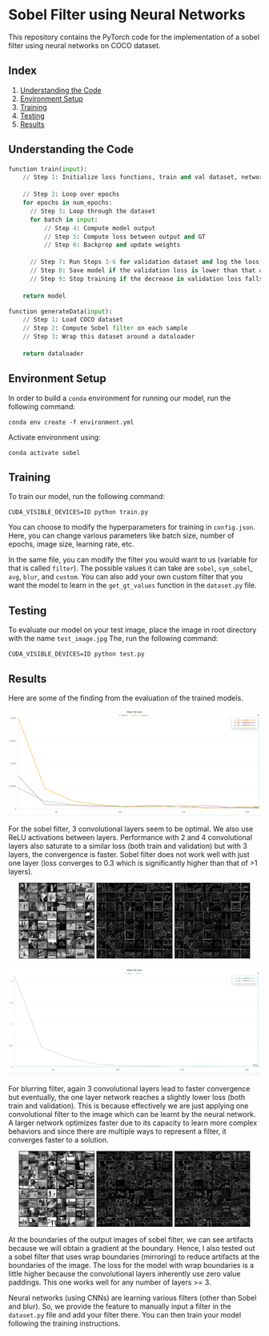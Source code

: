 # Sobel Filter using Neural Networks

This repository contains the PyTorch code for the implementation of a sobel filter using neural networks on COCO dataset.

## Index

1. [Understanding the Code](#understanding)
2. [Environment Setup](#setup)
3. [Training](#training)
4. [Testing](#testing)
5. [Results](#results)

## Understanding the Code

```python
function train(input):
    // Step 1: Initialize loss functions, train and val dataset, network  

    // Step 2: Loop over epochs
    for epochs in num_epochs:
      // Step 3: Loop through the dataset
      for batch in input:
          // Step 4: Compute model output
          // Step 5: Compute loss between output and GT
          // Step 6: Backprop and update weights

      // Step 7: Run Steps 3-6 for validation dataset and log the loss
      // Step 8: Save model if the validation loss is lower than that at previous epoch
      // Step 9: Stop training if the decrease in validation loss falls below a certain percentages or epochs are complete

    return model
```

```python
function generateData(input):
    // Step 1: Load COCO dataset
    // Step 2: Compute Sobel filter on each sample 
    // Step 3: Wrap this dataset around a dataloader 

    return dataloader
```

## Environment Setup

In order to build a ```conda``` environment for running our model, run the following command:
```
conda env create -f environment.yml
```

Activate environment using:
```
conda activate sobel
```

## Training 

To train our model, run the following command:
```
CUDA_VISIBLE_DEVICES=ID python train.py
```

You can choose to modify the hyperparameters for training in ```config.json```. Here, you can change various parameters like batch size, number of epochs, image size, learning rate, etc.

In the same file, you can modify the filter you would want to us (variable for that is called ```filter```). The possible values it can take are ```sobel```, ```sym_sobel```, ```avg```, ```blur```, and ```custom```.
You can also add your own custom filter that you want the model to learn in the ```get_gt_values``` function in the ```dataset.py``` file.

## Testing 

To evaluate our model on your test image, place the image in root directory with the name ```test_image.jpg```
The, run the following command:

```
CUDA_VISIBLE_DEVICES=ID python test.py
```

## Results

Here are some of the finding from the evaluation of the trained models.

![Sobel](media/sobel_layers.png)

For the sobel filter, 3 convolutional layers seem to be optimal. We also use ReLU activations between layers.
Performance with 2 and 4 convolutional layers also saturate to a similar loss (both train and validation) but with 3 layers, the convergence is faster. Sobel filter does not work well with just one layer (loss converges to 0.3 which is significantly higher than that of >1 layers).

<p align="center">
  <img src="media/sobel/images_input.png" width="30%" alt="Input Images">
  <img src="media/sobel/images_target.png" width="30%" alt="Target Images">
  <img src="media/sobel/images_output.png" width="30%" alt="Output Images">
</p>

![Blur](media/blur_layers.png)

For blurring filter, again 3 convolutional layers lead to faster convergence but eventually, the one layer network reaches a slightly lower loss (both train and validation). This is because effectively we are just applying one convolutional filter to the image which can be learnt by the neural network. A larger network optimizes faster due to its capacity to learn more complex behaviors and since there are multiple ways to represent a filter, it converges faster to a solution.

<p align="center">
  <img src="media/sym_sobel/images_input.png" width="30%" alt="Input Images">
  <img src="media/sym_sobel/images_target.png" width="30%" alt="Target Images">
  <img src="media/sym_sobel/images_output.png" width="30%" alt="Output Images">
</p>

At the boundaries of the output images of sobel filter, we can see artifacts because we will obtain a gradient at the boundary.
Hence, I also tested out a sobel filter that uses wrap boundaries (mirroring) to reduce artifacts at the boundaries of the image. The loss for the model with wrap boundaries is a little higher because the convolutional layers inherently use zero value paddings. This one works well for any number of layers >= 3.

Neural networks (using CNNs) are learning various filters (other than Sobel and blur). So, we provide the feature to manually input a filter in the ```dataset.py``` file and add your filter there. You can then train your model following the training instructions.